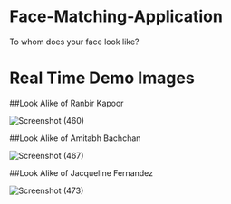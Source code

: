 # Face-Matching-Application
To whom does your face look like?   


# Real Time Demo Images 

##Look Alike of Ranbir Kapoor

![Screenshot (460)](https://github.com/Santhosh-1801/Face-Matching-Application/assets/74703503/d2d16606-669e-4651-8a89-22339b1dc34e)   


##Look Alike of Amitabh Bachchan 

![Screenshot (467)](https://github.com/Santhosh-1801/Face-Matching-Application/assets/74703503/26319615-ec97-4ed5-aebf-53979a065507) 

##Look Alike of Jacqueline Fernandez

![Screenshot (473)](https://github.com/Santhosh-1801/Face-Matching-Application/assets/74703503/4a6b684c-6db3-4c20-97b2-76767b27edaa)
